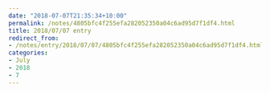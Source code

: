 ```yaml
---
date: "2018-07-07T21:35:34+10:00"
permalink: /notes/4805bfc4f255efa282052350a04c6ad95d7f1df4.html
title: 2018/07/07 entry
redirect_from:
- /notes/entry/2018/07/07/4805bfc4f255efa282052350a04c6ad95d7f1df4.html
categories:
- July
- 2018
- 7
---
```

